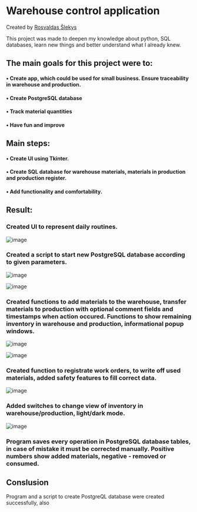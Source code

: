 # Warehouse control application

Created by [Rosvaldas Šlekys](https://github.com/RosSlek) 

This project was made to deepen my knowledge about python, SQL databases, learn new things and better understand what I already knew.

## The main goals for this project were to:
#### • Create app, which could be used for small business. Ensure traceability in warehouse and production.
#### • Create PostgreSQL database
#### • Track material quantities
#### • Have fun and improve

## Main steps:
#### •	Create UI using Tkinter.
#### •	Create SQL database for warehouse materials, materials in production and production register.
#### •  Add functionality and comfortability.

## Result:
### Created UI to represent daily routines.

![image](https://github.com/RosSlek/Sandelio_programa/assets/149397027/67a7d76b-15ba-468e-bec4-bf71b664845c)

### Created a script to start new PostgreSQL database according to given parameters.

![image](https://github.com/RosSlek/Sandelio_programa/assets/149397027/22d5557b-237b-45c6-8041-6d97ce897a26)

![image](https://github.com/RosSlek/Sandelio_programa/assets/149397027/efe3bc89-aae3-4af5-985f-3365e6dd11a9)

### Created functions to add materials to the warehouse, transfer materials to production with optional comment fields and timestamps when action occured. Functions to show remaining inventory in warehouse and production, informational popup windows.

![image](https://github.com/RosSlek/Sandelio_programa/assets/149397027/6ebef651-89f8-44ca-9906-e68b6b8ed78d)

![image](https://github.com/RosSlek/Sandelio_programa/assets/149397027/150a93fb-7f73-43e3-b960-1c90c022dba6)

### Created function to registrate work orders, to write off used materials, added safety features to fill correct data.

![image](https://github.com/RosSlek/Sandelio_programa/assets/149397027/dd4843f8-6c22-4c83-8254-11fe853d8084)

### Added switches to change view of inventory in warehouse/production, light/dark mode.

![image](https://github.com/RosSlek/Sandelio_programa/assets/149397027/71deef22-6481-47a7-b53b-fe8cfdfcec9c)

### Program saves every operation in PostgreSQL database tables, in case of mistake it must be corrected manually. Positive numbers show added materials, negative - removed or consumed.

## Conslusion

Program and a script to create PostgreQL database were created successfully, also
